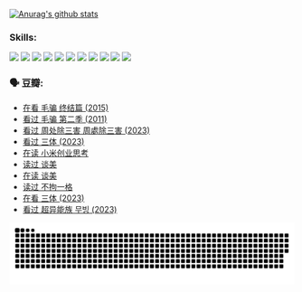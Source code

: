 
[![Anurag's github stats](https://github-readme-stats.vercel.app/api?username=w940853815)](https://github.com/anuraghazra/github-readme-stats)

### Skills:

<code><img height="32" src="https://cdn.jsdelivr.net/npm/simple-icons@v5/icons/python.svg"></code>
<code><img height="32" src="https://cdn.jsdelivr.net/npm/simple-icons@v5/icons/javascript.svg"></code>
<code><img height="32" src="https://cdn.jsdelivr.net/npm/simple-icons@v5/icons/django.svg"></code>
<code><img height="32" src="https://cdn.jsdelivr.net/npm/simple-icons@v5/icons/flask.svg"></code>
<code><img height="32" src="https://cdn.jsdelivr.net/npm/simple-icons@v5/icons/vuetify.svg"></code>
<code><img height="32" src="https://cdn.jsdelivr.net/npm/simple-icons@v5/icons/git.svg"></code>
<code><img height="32" src="https://cdn.jsdelivr.net/npm/simple-icons@v5/icons/docker.svg"></code>
<code><img height="32" src="https://cdn.jsdelivr.net/npm/simple-icons@v5/icons/postgresql.svg"></code>
<code><img height="32" src="https://cdn.jsdelivr.net/npm/simple-icons@v5/icons/elasticsearch.svg"></code>
<code><img height="32" src="https://cdn.jsdelivr.net/npm/simple-icons@v5/icons/macos.svg"></code>
<code><img height="32" src="https://cdn.jsdelivr.net/npm/simple-icons@v5/icons/linux.svg"></code>

### 🗣 豆瓣:

<!-- DOUBAN-ACTIVITIES:START -->
- [在看 毛骗 终结篇‎ (2015)](https://www.douban.com/people/136069238/status/4581971924/?_i=13839029)
- [看过 毛骗 第二季‎ (2011)](https://www.douban.com/people/136069238/status/4581971810/?_i=13839029)
- [看过 周处除三害 周處除三害‎ (2023)](https://www.douban.com/people/136069238/status/4575646701/?_i=13839029)
- [看过 三体‎ (2023)](https://www.douban.com/people/136069238/status/4574263039/?_i=13839029)
- [在读 小米创业思考](https://www.douban.com/people/136069238/status/4572047905/?_i=13839029)
- [读过 谈美](https://www.douban.com/people/136069238/status/4572047629/?_i=13839029)
- [在读 谈美](https://www.douban.com/people/136069238/status/4560861771/?_i=13839029)
- [读过 不拘一格](https://www.douban.com/people/136069238/status/4560861445/?_i=13839029)
- [在看 三体‎ (2023)](https://www.douban.com/people/136069238/status/4558185093/?_i=13839029)
- [看过 超异能族 무빙‎ (2023)](https://www.douban.com/people/136069238/status/4556824186/?_i=13839029)
<!-- DOUBAN-ACTIVITIES:END -->


![Snake animation](https://raw.githubusercontent.com/w940853815/w940853815/output/github-contribution-grid-snake.svg)

<!--
**w940853815/w940853815** is a ✨ _special_ ✨ repository because its `README.md` (this file) appears on your GitHub profile.

Here are some ideas to get you started:

- 🔭 I’m currently working on ...
- 🌱 I’m currently learning ...
- 👯 I’m looking to collaborate on ...
- 🤔 I’m looking for help with ...
- 💬 Ask me about ...
- 📫 How to reach me: ...
- 😄 Pronouns: ...
- ⚡ Fun fact: ...
-->
